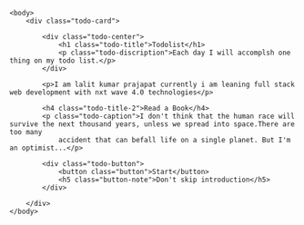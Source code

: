 <!DOCTYPE html>
<html>

<head></head>

<body>

    <body>
        <div class="todo-card">

            <div class="todo-center">
                <h1 class="todo-title">Todolist</h1>
                <p class="todo-discription">Each day I will accomplsh one thing on my todo list.</p>
            </div>
            
            <p>I am lalit kumar prajapat currently i am leaning full stack web development with nxt wave 4.0 technologies</p>

            <h4 class="todo-title-2">Read a Book</h4>
            <p class="todo-caption">I don't think that the human race will survive the next thousand years, unless we spread into space.There are too many
                accident that can befall life on a single planet. But I'm an optimist...</p>

            <div class="todo-button">
                <button class="button">Start</button>
                <h5 class="button-note">Don't skip introduction</h5>
            </div>

        </div>
    </body>

</html>
